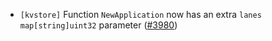 - `[kvstore]` Function `NewApplication` now has an extra `lanes map[string]uint32` parameter
  ([\#3980](https://github.com/depinnetwork/por-consensus/pull/3980))
